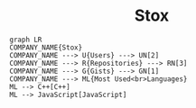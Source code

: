 <h1 align="center">Stox</h1>

```mermaid
graph LR
COMPANY_NAME{Stox}
COMPANY_NAME ---> U{Users} ---> UN[2]
COMPANY_NAME ---> R{Repositories} ---> RN[3]
COMPANY_NAME ---> G{Gists} ---> GN[1]
COMPANY_NAME ---> ML{Most Used<br>Languages}
ML --> C++[C++]
ML --> JavaScript[JavaScript]
```
